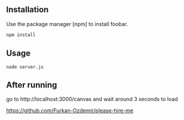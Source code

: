 ## Installation

Use the package manager [npm] to install foobar.

```bash
npm install
```

## Usage

```
node server.js
```

## After running

go to http://localhost:3000/canvas and wait around 3 seconds to load

https://github.com/Furkan-Ozdemir/please-hire-me
